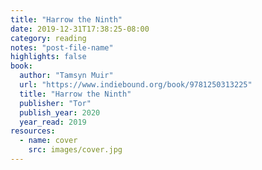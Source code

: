 ```yaml
---
title: "Harrow the Ninth"
date: 2019-12-31T17:38:25-08:00
category: reading
notes: "post-file-name"
highlights: false
book:
  author: "Tamsyn Muir"
  url: "https://www.indiebound.org/book/9781250313225"
  title: "Harrow the Ninth"
  publisher: "Tor"
  publish_year: 2020
  year_read: 2019
resources:
  - name: cover
    src: images/cover.jpg
---
```



